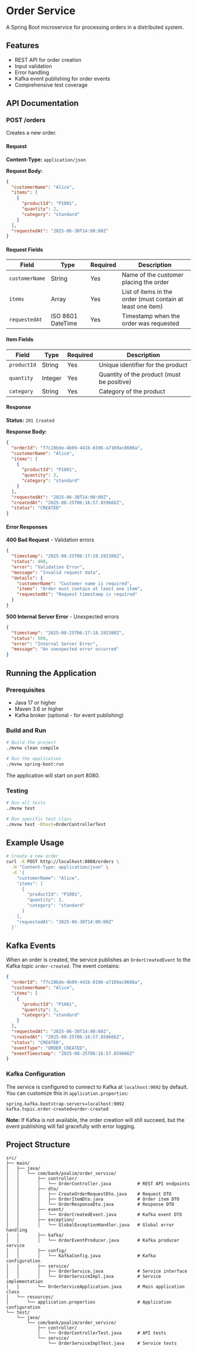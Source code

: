 # Order Service

A Spring Boot microservice for processing orders in a distributed system.

## Features

- REST API for order creation
- Input validation
- Error handling
- Kafka event publishing for order events
- Comprehensive test coverage

## API Documentation

### POST /orders

Creates a new order.

#### Request

**Content-Type:** `application/json`

**Request Body:**
```json
{
  "customerName": "Alice",
  "items": [
    {
      "productId": "P1001",
      "quantity": 2,
      "category": "standard"
    }
  ],
  "requestedAt": "2025-06-30T14:00:00Z"
}
```

#### Request Fields

| Field | Type | Required | Description |
|-------|------|----------|-------------|
| `customerName` | String | Yes | Name of the customer placing the order |
| `items` | Array | Yes | List of items in the order (must contain at least one item) |
| `requestedAt` | ISO 8601 DateTime | Yes | Timestamp when the order was requested |

#### Item Fields

| Field | Type | Required | Description |
|-------|------|----------|-------------|
| `productId` | String | Yes | Unique identifier for the product |
| `quantity` | Integer | Yes | Quantity of the product (must be positive) |
| `category` | String | Yes | Category of the product |

#### Response

**Status:** `201 Created`

**Response Body:**
```json
{
  "orderId": "f7c28bde-4b09-441b-8196-a7169ac8606a",
  "customerName": "Alice",
  "items": [
    {
      "productId": "P1001",
      "quantity": 2,
      "category": "standard"
    }
  ],
  "requestedAt": "2025-06-30T14:00:00Z",
  "createdAt": "2025-08-25T06:16:57.859666Z",
  "status": "CREATED"
}
```

#### Error Responses

**400 Bad Request** - Validation errors
```json
{
  "timestamp": "2025-08-25T06:17:18.192388Z",
  "status": 400,
  "error": "Validation Error",
  "message": "Invalid request data",
  "details": {
    "customerName": "Customer name is required",
    "items": "Order must contain at least one item",
    "requestedAt": "Request timestamp is required"
  }
}
```

**500 Internal Server Error** - Unexpected errors
```json
{
  "timestamp": "2025-08-25T06:17:18.192388Z",
  "status": 500,
  "error": "Internal Server Error",
  "message": "An unexpected error occurred"
}
```

## Running the Application

### Prerequisites

- Java 17 or higher
- Maven 3.6 or higher
- Kafka broker (optional - for event publishing)

### Build and Run

```bash
# Build the project
./mvnw clean compile

# Run the application
./mvnw spring-boot:run
```

The application will start on port 8080.

### Testing

```bash
# Run all tests
./mvnw test

# Run specific test class
./mvnw test -Dtest=OrderControllerTest
```

## Example Usage

```bash
# Create a new order
curl -X POST http://localhost:8080/orders \
  -H "Content-Type: application/json" \
  -d '{
    "customerName": "Alice",
    "items": [
      {
        "productId": "P1001",
        "quantity": 2,
        "category": "standard"
      }
    ],
    "requestedAt": "2025-06-30T14:00:00Z"
  }'
```

## Kafka Events

When an order is created, the service publishes an `OrderCreatedEvent` to the Kafka topic `order-created`. The event contains:

```json
{
  "orderId": "f7c28bde-4b09-441b-8196-a7169ac8606a",
  "customerName": "Alice",
  "items": [
    {
      "productId": "P1001",
      "quantity": 2,
      "category": "standard"
    }
  ],
  "requestedAt": "2025-06-30T14:00:00Z",
  "createdAt": "2025-08-25T06:16:57.859666Z",
  "status": "CREATED",
  "eventType": "ORDER_CREATED",
  "eventTimestamp": "2025-08-25T06:16:57.859666Z"
}
```

### Kafka Configuration

The service is configured to connect to Kafka at `localhost:9092` by default. You can customize this in `application.properties`:

```properties
spring.kafka.bootstrap-servers=localhost:9092
kafka.topic.order-created=order-created
```

**Note:** If Kafka is not available, the order creation will still succeed, but the event publishing will fail gracefully with error logging.

## Project Structure

```
src/
├── main/
│   ├── java/
│   │   └── com/bank/poalim/order_service/
│   │       ├── controller/
│   │       │   └── OrderController.java          # REST API endpoints
│   │       ├── dto/
│   │       │   ├── CreateOrderRequestDto.java    # Request DTO
│   │       │   ├── OrderItemDto.java             # Order item DTO
│   │       │   └── OrderResponseDto.java         # Response DTO
│   │       ├── event/
│   │       │   └── OrderCreatedEvent.java        # Kafka event DTO
│   │       ├── exception/
│   │       │   └── GlobalExceptionHandler.java   # Global error handling
│   │       ├── kafka/
│   │       │   └── OrderEventProducer.java       # Kafka producer service
│   │       ├── config/
│   │       │   └── KafkaConfig.java              # Kafka configuration
│   │       ├── service/
│   │       │   ├── OrderService.java             # Service interface
│   │       │   └── OrderServiceImpl.java         # Service implementation
│   │       └── OrderServiceApplication.java      # Main application class
│   └── resources/
│       └── application.properties                # Application configuration
└── test/
    └── java/
        └── com/bank/poalim/order_service/
            ├── controller/
            │   └── OrderControllerTest.java      # API tests
            └── service/
                └── OrderServiceImplTest.java     # Service tests
```

